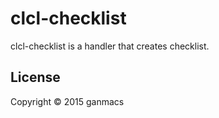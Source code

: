 # clcl-checklist

clcl-checklist is a handler that creates checklist.

## License

Copyright © 2015 ganmacs
